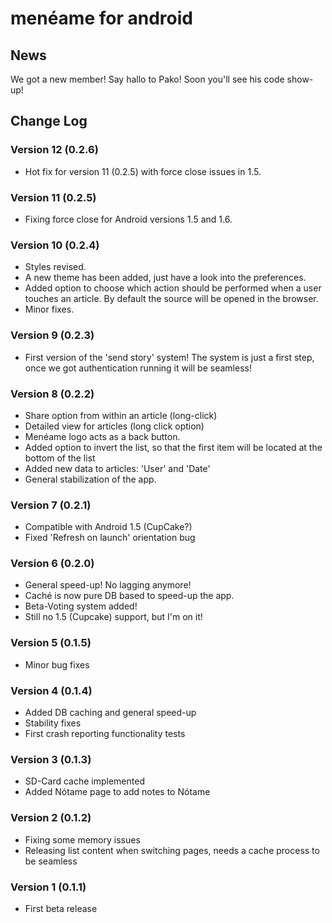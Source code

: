 # menéame for android
## News
We got a new member! Say hallo to Pako! Soon you'll see his code show-up!

## Change Log
### Version 12 (0.2.6)

- Hot fix for version 11 (0.2.5) with force close issues in 1.5.

### Version 11 (0.2.5)

- Fixing force close for Android versions 1.5 and 1.6.

### Version 10 (0.2.4)

- Styles revised.
- A new theme has been added, just have a look into the preferences.
- Added option to choose which action should be performed when a user touches an article. By default the source will be opened in the browser.
- Minor fixes.

### Version 9 (0.2.3)

- First version of the 'send story' system! The system is just a first step, once we got authentication running it will be seamless!

### Version 8 (0.2.2)

- Share option from within an article (long-click)
- Detailed view for articles (long click option)
- Menéame logo acts as a back button.
- Added option to invert the list, so that the first item will be located at the bottom of the list
- Added new data to articles: 'User' and 'Date'
- General stabilization of the app.

### Version 7 (0.2.1)

- Compatible with Android 1.5 (CupCake?)
- Fixed 'Refresh on launch' orientation bug

### Version 6 (0.2.0)

- General speed-up! No lagging anymore!
- Caché is now pure DB based to speed-up the app.
- Beta-Voting system added!
- Still no 1.5 (Cupcake) support, but I'm on it!

### Version 5 (0.1.5)

- Minor bug fixes

### Version 4 (0.1.4)

- Added DB caching and general speed-up
- Stability fixes
- First crash reporting functionality tests

### Version 3 (0.1.3)

- SD-Card cache implemented
- Added Nótame page to add notes to Nótame

### Version 2 (0.1.2)

- Fixing some memory issues
- Releasing list content when switching pages, needs a cache process to be seamless

### Version 1 (0.1.1)

- First beta release